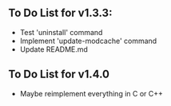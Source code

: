 ## To Do List for v1.3.3:
- Test 'uninstall' command
- Implement 'update-modcache' command
- Update README.md

## To Do List for v1.4.0
- Maybe reimplement everything in C or C++
